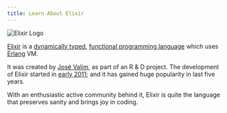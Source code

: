 ```yaml
---
title: Learn About Elixir
---
```

![Elixir Logo](//discourse-user-assets.s3.amazonaws.com/original/2X/f/ffb29c7c694656265e093920b571731fb25b6029.png)

<a href='http://elixir-lang.org/' target='_blank' rel='nofollow'>Elixir</a> is a <a href='https://en.wikipedia.org/wiki/Type_system#Dynamic_type_checking_and_runtime_type_information' target='_blank' rel='nofollow'>dynamically typed</a>, <a href='https://en.wikipedia.org/wiki/Functional_programming' target='_blank' rel='nofollow'>functional programming language</a> which uses <a href='https://www.erlang.org/' target='_blank' rel='nofollow'>Erlang</a> VM.

It was created by <a href='https://github.com/josevalim' target='_blank' rel='nofollow'>José Valim</a>, as part of an R & D project. The development of Elixir started in <a href='https://github.com/elixir-lang/elixir/graphs/contributors' target='_blank' rel='nofollow'>early 2011</a>; and it has gained huge popularity in last five years.

With an enthusiastic active community behind it, Elixir is quite the language that preserves sanity and brings joy in coding.